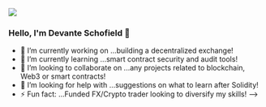 ![](https://github.com/SchoBlockchain/SchoBlockchain/blob/main/smart%20contractengineer.png)


### Hello, I'm Devante Schofield 👋

- 🔭 I’m currently working on ...building a decentralized exchange!
- 🌱 I’m currently learning ...smart contract security and audit tools!
- 👯 I’m looking to collaborate on ...any projects related to blockchain, Web3 or smart contracts!
- 🤔 I’m looking for help with ...suggestions on what to learn after Solidity!
- ⚡ Fun fact: ...Funded FX/Crypto trader looking to diversify my skills!
-->
